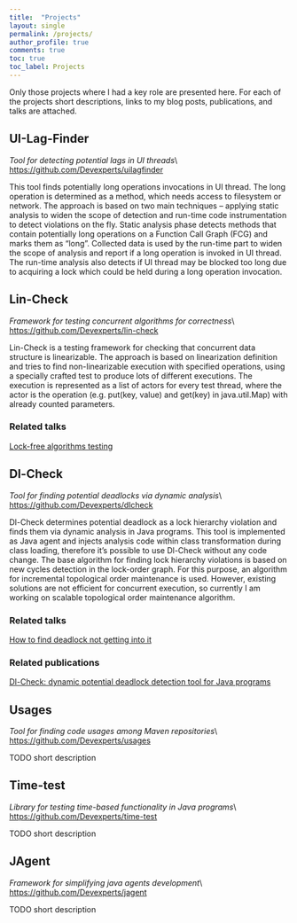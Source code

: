 ```yaml
---
title:  "Projects"
layout: single
permalink: /projects/
author_profile: true
comments: true
toc: true
toc_label: Projects
---
```


Only those projects where I had a key role are presented here. For each of the projects short descriptions, links to my blog posts, publications, and talks are attached.

## UI-Lag-Finder
*Tool for detecting potential lags in UI threads*\\
<https://github.com/Devexperts/uilagfinder>

This tool finds potentially long operations invocations in UI thread. The long operation is determined as a method, which needs access to filesystem or network.  The approach is based on two main techniques – applying static analysis to widen the scope of detection and run-time code instrumentation to detect violations on the fly. Static analysis phase detects methods that contain potentially long operations on a Function Call Graph (FCG) and marks them as “long”. Collected data is used by the run-time part to widen the scope of analysis and report if a long operation is invoked in UI thread. The run-time analysis also detects if UI thread may be blocked too long due to acquiring a lock which could be held during a long operation invocation.


## Lin-Check
*Framework for testing concurrent algorithms for correctness*\\
<https://github.com/Devexperts/lin-check>

Lin-Check is a testing framework for checking that concurrent data structure is linearizable. The approach is based on linearization definition and tries to find non-linearizable execution with specified operations, using a specially crafted test to produce lots of different executions. The execution is represented as a list of actors for every test thread, where the actor is the operation (e.g. put(key, value) and get(key) in java.util.Map) with already counted parameters.

### Related talks
[Lock-free algorithms testing](/talks/#lock_free_algorithms_testing)

## Dl-Check
*Tool for finding potential deadlocks via dynamic analysis*\\
<https://github.com/Devexperts/dlcheck>

Dl-Check determines potential deadlock as a lock hierarchy violation and finds them via dynamic analysis in Java programs. This tool is implemented as Java agent and injects analysis code within class transformation during class loading, therefore it’s possible to use Dl-Check without any code change. The base algorithm for finding lock hierarchy violations is based on new cycles detection in the lock-order graph. For this purpose, an algorithm for incremental topological order maintenance is used. However, existing solutions are not efficient for concurrent execution, so currently I am working on scalable topological order maintenance algorithm.

### Related talks
[How to find deadlock not getting into it](/talks/#dl_check)

### Related publications
[Dl-Check: dynamic potential deadlock detection tool for Java programs](/publications/#dl_check_17)

## Usages
*Tool for finding code usages among Maven repositories*\\
<https://github.com/Devexperts/usages>

TODO short description

## Time-test
*Library for testing time-based functionality in Java programs*\\
<https://github.com/Devexperts/time-test>

TODO short description

## JAgent
*Framework for simplifying java agents development*\\
<https://github.com/Devexperts/jagent>

TODO short description